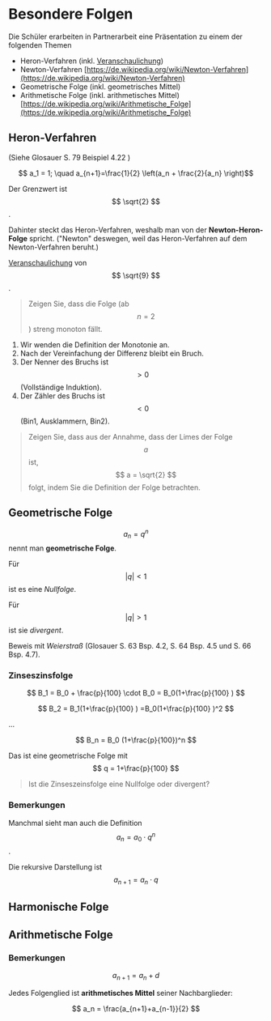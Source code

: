 # Besondere Folgen

Die Schüler erarbeiten in Partnerarbeit eine Präsentation zu einem der folgenden Themen

* Heron-Verfahren (inkl. [Veranschaulichung](https://de.wikipedia.org/wiki/Heron-Verfahren#Geometrische_Veranschaulichung_des_Heron-Verfahrens))
* Newton-Verfahren [https://de.wikipedia.org/wiki/Newton-Verfahren](https://de.wikipedia.org/wiki/Newton-Verfahren)
* Geometrische Folge (inkl. geometrisches Mittel)
* Arithmetische Folge (inkl. arithmetisches Mittel) [https://de.wikipedia.org/wiki/Arithmetische_Folge](https://de.wikipedia.org/wiki/Arithmetische_Folge)

## Heron-Verfahren
(Siehe Glosauer S. 79 Beispiel 4.22 )

$$ a_1 = 1; \quad a_{n+1}=\frac{1}{2} \left(a_n + \frac{2}{a_n} \right)$$

Der Grenzwert ist $$ \sqrt{2} $$.

Dahinter steckt das Heron-Verfahren, weshalb man von der **Newton-Heron-Folge** spricht. ("Newton" deswegen, weil das Heron-Verfahren auf dem Newton-Verfahren beruht.)

[Veranschaulichung](https://de.wikipedia.org/wiki/Heron-Verfahren#Geometrische_Veranschaulichung_des_Heron-Verfahrens) von $$ \sqrt{9} $$.

> Zeigen Sie, dass die Folge (ab $$ n=2 $$) streng monoton fällt.

1. Wir wenden die Definition der Monotonie an.
2. Nach der Vereinfachung der Differenz bleibt ein Bruch.
3. Der Nenner des Bruchs ist $$ > 0 $$ (Vollständige Induktion).
4. Der Zähler des Bruchs ist $$ < 0 $$ (Bin1, Ausklammern, Bin2).

> Zeigen Sie, dass aus der Annahme, dass der Limes der Folge $$a$$ ist, $$ a = \sqrt{2} $$ folgt, indem Sie die Definition der Folge betrachten.

## Geometrische Folge

$$ a_n = q^n $$ nennt man **geometrische Folge**.

Für $$ |q|<1 $$ ist es eine *Nullfolge*.

Für $$ |q|>1 $$ ist sie *divergent*.

Beweis mit *Weierstraß* (Glosauer S. 63 Bsp. 4.2, S. 64 Bsp. 4.5 und S. 66 Bsp. 4.7).

### Zinseszinsfolge

$$ B_1 = B_0 + \frac{p}{100} \cdot B_0 = B_0(1+\frac{p}{100} )  $$

$$ B_2 = B_1(1+\frac{p}{100} ) =B_0(1+\frac{p}{100} )^2 $$

...

$$ B_n = B_0 (1+\frac{p}{100})^n $$

Das ist eine geometrische Folge mit $$ q = 1+\frac{p}{100} $$

> Ist die Zinseszeinsfolge eine Nullfolge oder divergent?

### Bemerkungen
Manchmal sieht man auch die Definition $$ a_n = a_0 \cdot q^n $$.

Die rekursive Darstellung ist $$ a_{n+1} = a_n \cdot q $$

## Harmonische Folge


## Arithmetische Folge

### Bemerkungen
$$ a_{n+1} = a_n + d $$

Jedes Folgenglied ist **arithmetisches Mittel** seiner Nachbarglieder:

$$ a_n = \frac{a_{n+1}+a_{n-1}}{2}  $$
